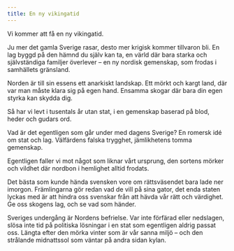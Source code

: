 ```yaml
---
title: En ny vikingatid
---
```

Vi kommer att få en ny vikingatid.

Ju mer det gamla Sverige rasar, desto mer krigisk kommer tillvaron bli. En lag byggd på den hämnd du själv kan ta, en värld där bara starka och självständiga familjer överlever – en ny nordisk gemenskap, som frodas i samhällets gränsland.

Norden är till sin essens ett anarkiskt landskap. Ett mörkt och kargt land, där var man måste klara sig på egen hand. Ensamma skogar där bara din egen styrka kan skydda dig. 

Så har vi levt i tusentals år utan stat, i en gemenskap baserad på blod, heder och gudars ord.

Vad är det egentligen som går under med dagens Sverige? En romersk idé om stat och lag. Välfärdens falska trygghet, jämlikhetens tomma gemenskap. 

Egentligen faller vi mot något som liknar vårt ursprung, den sortens mörker och vildhet där nordbon i hemlighet alltid frodats.

Det bästa som kunde hända svensken vore om rättsväsendet bara lade ner imorgon. Främlingarna gör redan vad de vill på sina gator, det enda staten lyckas med är att hindra oss svenskar från att hävda vår rätt och värdighet. Ge oss skogens lag, och se vad som händer.

Sveriges undergång är Nordens befrielse. Var inte förfärad eller nedslagen, slösa inte tid på politiska lösningar i en stat som egentligen aldrig passat oss. Längta efter den mörka vinter som är vår sanna miljö – och den strålande midnattssol som väntar på andra sidan kylan.

